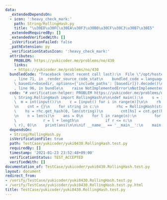 ```yaml
---
data:
  _extendedDependsOn:
  - icon: ':heavy_check_mark:'
    path: String/RollingHash.py
    title: "\u30ED\u30FC\u30EA\u30F3\u30B0\u30CF\u30C3\u30B7\u30E5"
  _extendedRequiredBy: []
  _extendedVerifiedWith: []
  _isVerificationFailed: false
  _pathExtension: py
  _verificationStatusIcon: ':heavy_check_mark:'
  attributes:
    PROBLEM: https://yukicoder.me/problems/no/430
    links:
    - https://yukicoder.me/problems/no/430
  bundledCode: "Traceback (most recent call last):\n  File \"/opt/hostedtoolcache/Python/3.9.5/x64/lib/python3.9/site-packages/onlinejudge_verify/documentation/build.py\"\
    , line 71, in _render_source_code_stat\n    bundled_code = language.bundle(stat.path,\
    \ basedir=basedir, options={'include_paths': [basedir]}).decode()\n  File \"/opt/hostedtoolcache/Python/3.9.5/x64/lib/python3.9/site-packages/onlinejudge_verify/languages/python.py\"\
    , line 96, in bundle\n    raise NotImplementedError\nNotImplementedError\n"
  code: "# verification-helper: PROBLEM https://yukicoder.me/problems/no/430\nfrom\
    \ String.RollingHash import RollingHash\n\n\ndef main():\n    s = input()\n  \
    \  m = int(input())\n    c = [input() for i in range(m)]\n\n    rh = RollingHash(s)\n\
    \n    cnt = {}\n    for string in c:\n        rhc = RollingHash(string)\n    \
    \    hs = rhc.get_hash(0, len(string))\n        cnt[hs] = cnt.get(hs, 0) + 1\n\
    \n    n = len(s)\n    ans = 0\n    for l in range(n):\n        for length in range(11):\n\
    \            r = l + length\n            if r <= n:\n                ans += cnt.get(rh.get_hash(l,\
    \ r), 0)\n    print(ans)\n\n\nif __name__ == '__main__':\n    main()\n"
  dependsOn:
  - String/RollingHash.py
  isVerificationFile: true
  path: TestCase/yukicoder/yuki0430.RollingHash.test.py
  requiredBy: []
  timestamp: '2021-01-23 23:52:48+09:00'
  verificationStatus: TEST_ACCEPTED
  verifiedWith: []
documentation_of: TestCase/yukicoder/yuki0430.RollingHash.test.py
layout: document
redirect_from:
- /verify/TestCase/yukicoder/yuki0430.RollingHash.test.py
- /verify/TestCase/yukicoder/yuki0430.RollingHash.test.py.html
title: TestCase/yukicoder/yuki0430.RollingHash.test.py
---
```

